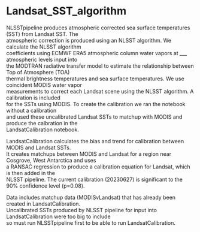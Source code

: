 # Landsat_SST_algorithm

NLSSTpipeline produces atmospheric corrected sea surface temperatures (SST) from Landsat SST. The \
atmospheric correction is produced using an NLSST algorithm. We calculate the NLSST algorithm \
coefficients using ECMWF ERA5 atmospheric column water vapors at ___ atmospheric levels input into \
the MODTRAN radiative transfer model to estimate the relationship between Top of Atmosphere (TOA) \
thermal brightness temperatures and sea surface temperatures. We use coincident MODIS water vapor \
measurements to correct each Landsat scene using the NLSST algorithm. A calibration is included \
for the SSTs using MODIS. To create the calibration we ran the notebook without a calibration \
and used these uncalibrated Landsat SSTs to matchup with MODIS and produce the calbration in the \
LandsatCalibration notebook. 

LandsatCalibration calculates the bias and trend for calibration between MODIS and Landsat SSTs. \
It creates matchups between MODIS and Landsat for a region near Cosgrove, West Antarctica and uses \
a RANSAC regression to produce a calibration equation for Landsat, which is then added in the \
NLSST pipeline. The current calibration (20230627) is significant to the 90% confidence level (p=0.08). 

Data includes matchup data (MODISvLandsat) that has already been created in LandsatCalibration. \
Uncalibrated SSTs produced by NLSST pipeline for input into LandsatCalibration were too big to include \
so must run NLSSTpipeline first to be able to run LandsatCalibration.
